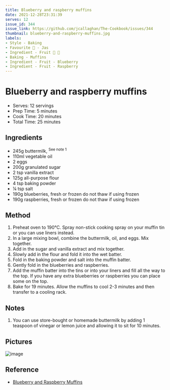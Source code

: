 ```yaml
---
title: Blueberry and raspberry muffins
date: 2021-12-28T23:31:39
serves: 12
issue_id: 344
issue_link: https://github.com/jcallaghan/The-Cookbook/issues/344
thumbnail: blueberry-and-raspberry-muffins.jpg
labels:
- Style - Baking
- Favourite 🥰 - Jas
- Ingredient - Fruit 🍓 🍌
- Baking - Muffins
- Ingredient - Fruit - Blueberry
- Ingredient - Fruit - Raspberry
---
```


# Blueberry and raspberry muffins

- Serves: 12 servings
- Prep Time: 5 minutes
- Cook Time: 20 minutes
- Total Time: 25 minutes

## Ingredients

- 245g buttermilk, <sup>See note 1</sup>
- 110ml vegetable oil
- 2 eggs
- 200g granulated sugar
- 2 tsp vanilla extract
- 125g all-purpose flour
- 4 tsp baking powder
- ¼ tsp salt
- 190g blueberries, fresh or frozen do not thaw if using frozen
- 190g raspberries, fresh or frozen do not thaw if using frozen

## Method

1. Preheat oven to 190°C. Spray non-stick cooking spray on your muffin tin or you can use liners instead.
2. In a large mixing bowl, combine the buttermilk, oil, and eggs. Mix together.
3. Add in the sugar and vanilla extract and mix together.
4. Slowly add in the flour and fold it into the wet batter.
5. Fold in the baking powder and salt into the muffin batter.
6. Gently fold in the blueberries and raspberries.
7. Add the muffin batter into the tins or into your liners and fill all the way to the top. If you have any extra blueberries or raspberries you can place some on the top.
8. Bake for 19 minutes. Allow the muffins to cool 2-3 minutes and then transfer to a cooling rack.

## Notes

1. You can use store-bought or homemade buttermilk by adding 1 teaspoon of vinegar or lemon juice and allowing it to sit for 10 minutes.

## Pictures

![image](https://user-images.githubusercontent.com/7449908/147614658-eb9ea9f0-8869-45ca-b86d-5607e0323e1f.png)

## Reference

- [Blueberry and Raspberry Muffins](https://www.galonamission.com/blueberry-and-raspberry-muffins/)
